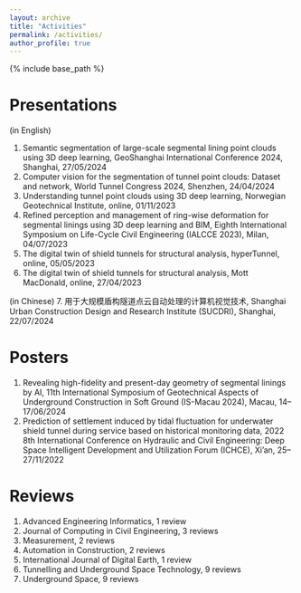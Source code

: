```yaml
---
layout: archive
title: "Activities"
permalink: /activities/
author_profile: true
---
```


{% include base_path %}

Presentations
======
(in English)
1.	Semantic segmentation of large-scale segmental lining point clouds using 3D deep learning, GeoShanghai International Conference 2024, Shanghai, 27/05/2024
2.	Computer vision for the segmentation of tunnel point clouds: Dataset and network, World Tunnel Congress 2024, Shenzhen, 24/04/2024
3.	Understanding tunnel point clouds using 3D deep learning, Norwegian Geotechnical Institute, online, 01/11/2023
4.	Refined perception and management of ring-wise deformation for segmental linings using 3D deep learning and BIM, Eighth International Symposium on Life-Cycle Civil Engineering (IALCCE 2023), Milan, 04/07/2023
5.	The digital twin of shield tunnels for structural analysis, hyperTunnel, online, 05/05/2023
6.	The digital twin of shield tunnels for structural analysis, Mott MacDonald, online, 27/04/2023

(in Chinese)
7.	用于大规模盾构隧道点云自动处理的计算机视觉技术, Shanghai Urban Construction Design and Research Institute (SUCDRI), Shanghai, 22/07/2024

Posters
======
1.	Revealing high-fidelity and present-day geometry of segmental linings by AI, 11th International Symposium of Geotechnical Aspects of Underground Construction in Soft Ground (IS-Macau 2024), Macau, 14–17/06/2024
2.	Prediction of settlement induced by tidal fluctuation for underwater shield tunnel during service based on historical monitoring data, 2022 8th International Conference on Hydraulic and Civil Engineering: Deep Space Intelligent Development and Utilization Forum (ICHCE), Xi’an, 25–27/11/2022

Reviews
======
1.	Advanced Engineering Informatics, 1 review
2.	Journal of Computing in Civil Engineering, 3 reviews
3.	Measurement, 2 reviews
4.	Automation in Construction, 2 reviews
5.	International Journal of Digital Earth, 1 review
6.	Tunnelling and Underground Space Technology, 9 reviews
7.	Underground Space, 9 reviews